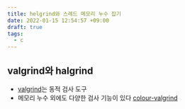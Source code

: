 ```yaml
---
title: helgrind와 스레드 메모리 누수 잡기
date: 2022-01-15 12:54:57 +09:00
draft: true
tags:
  - c
---
```


## valgrind와 halgrind

- [valgrind](https://valgrind.org/)는 동적 검사 도구
- 메모리 누수 외에도 다양한 검사 기능이 있다
  [colour-valgrind](https://github.com/StarlitGhost/colour-valgrind)
